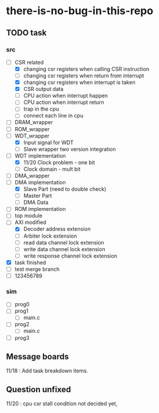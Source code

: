 # there-is-no-bug-in-this-repo

## TODO task

### src

- [ ] CSR related
  - [x] changing csr registers when calling CSR instruction
  - [ ] changing csr registers when return from interrupt
  - [x] changing csr registers when interrupt is taken
  - [x] CSR output data
  - [ ] CPU action when interrupt happen
  - [ ] CPU action when interrupt return
  - [ ] trap in the cpu
  - [ ] connect each line in cpu
- [ ] DRAM_wrapper
- [ ] ROM_wrapper
- [ ] WDT_wrapper
  - [x] Input signal for WDT
  - [ ] Slave wrapper two version integration
- [ ] WDT implementation
  - [x] 11/20 Clock problem - one bit
  - [ ] Clock domain - mult bit
- [ ] DMA_wrapper
- [ ] DMA implementation
  - [x] Slave Part (need to double check)
  - [ ] Master Part
  - [ ] DMA Data 
- [ ] ROM implementation
- [ ] top module
- [ ] AXI modified
  - [x] Decoder address extension
  - [ ] Arbiter lock extension
  - [ ] read data channel lock extension
  - [ ] write data channel lock extension
  - [ ] write response channel lock extension
- [x] task finished
- [ ] test merge branch
- [ ] 123456789

### sim

- [ ] prog0
- [ ] prog1
  - [ ] main.c
- [ ] prog2
  - [ ] main.c
- [ ] prog3

## Message boards

11/18 : Add task breakdown items.

## Question unfixed

11/20 : cpu csr stall condition not decided yet, 
